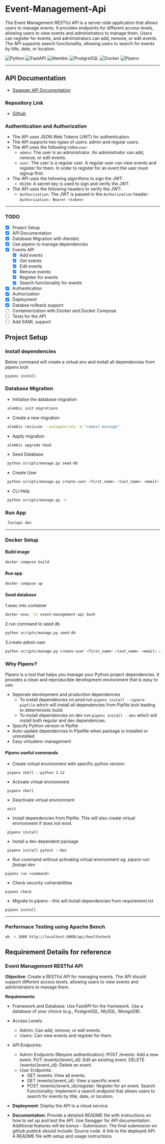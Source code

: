 # Event-Management-Api

The Event Management RESTful API is a server-side application that allows users to manage events. It provides endpoints for different access levels, allowing users to view events and administrators to manage them. Users can register for events, and administrators can add, remove, or edit events. The API supports search functionality, allowing users to search for events by title, date, or location.

![Python](https://img.shields.io/badge/Python-3670A0?style=for-the-badge&logo=python&logoColor=ffdd54&label=3.12) ![FastAPI](https://img.shields.io/badge/FastAPI-005571?style=for-the-badge&logo=fastapi&logoColor=white) ![Alembic](https://img.shields.io/badge/Alembic-091132?style=for-the-badge&logo=alembic&logoColor=white) ![PostgreSQL](https://img.shields.io/badge/PostgreSQL-316192?style=for-the-badge&logo=postgresql&logoColor=white) ![Docker](https://img.shields.io/badge/Docker-2CA5E0?style=for-the-badge&logo=docker&logoColor=white) ![Pipenv](https://img.shields.io/badge/Pipenv-557C9B?style=for-the-badge&logo=pipenv&logoColor=white)

---

## API Documentation

* [Swagger API Documentation](https://event-management-api-o6iz.onrender.com/docs)

### Repository Link

* [Github](https://github.com/nileshverma054/event-management-api)

### Authentication and Authorization

* The API uses JSON Web Tokens (JWT) for authentication.
* The API supports two types of users: admin and regular users.
* The API uses the following roles:`user`
  * `admin`: The user is an administrator. An administrator can add, remove, or edit events.
  * `user`: The user is a regular user. A regular user can view events and register for them. In order to register for an event the user must signup first.
* The API uses the following algorithms to sign the JWT:
  * `HS256`: A secret key is used to sign and verify the JWT.
* The API uses the following headers to verify the JWT:
  * `Authorization`: The JWT is passed in the `Authorization` header: `Authorization: Bearer <token>`

---

### TODO

* [x] Project Setup
* [x] API Documentation
* [x] Database Migration with Alembic
* [x] Use pipenv to manage dependencies
* [x] Events API
  * [x] Add events
  * [x] Get events
  * [x] Edit events
  * [x] Remove events
  * [x] Register for events
  * [x] Search functionality for events
* [x] Authentication
* [x] Authorization
* [x] Deployment
* [x] Databse rollback support
* [ ] Containerization with Docker and Docker Compose
* [ ] Tests for the API
* [ ] Add SAML support

## Project Setup

### Install dependencies

Below command will create a virtual env and install all dependencies from pipenv.lock

```shell
pipenv install
```

### Database Migration

* Initialise the database migration

```bash
 alembic init migrations
```

* Create a new migration

```bash
 alembic revision --autogenerate -m "commit message"
```

* Apply migration

```bash
 alembic upgrade head
```

* Seed Database

```bash
 python scripts/manage.py seed-db
```

* Create User

```bash
 python scripts/manage.py create-user <first_name> <last_name> <email> <role>
```

* CLI Help

```bash
 python scripts/manage.py -h
```

### Run App

```bash
 fastapi dev
```

---

### Docker Setup

#### Build image

```bash
docker compose build
```

#### Run app

```bash
docker compose up
```

#### Seed database

1.exec into container

```bash
docker exec -it event-management-api bash
```

2.run command to seed db

```bash
python scripts/manage.py seed-db
```

3.create admin user

```bash
python scripts/manage.py create-user <first_name> <last_name> <email> admin
```

### Why Pipenv?

Pipenv is a tool that helps you manage your Python project dependencies. It provides a clean and reproducible development environment that is easy to use.

* Seperate development and production dependencies
  * To install dependencies on prod run `pipenv install --ignore-pipfile` which will install all dependencies from Pipfile.lock leading to deterministic build.
  * To install dependencies on dev run `pipenv install --dev` which will install both regular and dev dependencies.
* Specify Python version in Pipfile
* Auto-update dependencies in Pipefile when package is installed or uninstalled
* Easy virtualenv management

#### Pipenv useful commands

* Create virtual environment with specific python version

```shell
 pipenv shell --python 3.12
```

* Activate virtual environment

```shell
 pipenv shell
```

* Deactivate virtual environment

```shell
 exit
```

* Install dependencies from Pipfile. This will also create virtual environment if does not exist.

```shell
 pipenv install
```

* Install a dev dependent package

```shell
 pipenv install pytest --dev
```

* Run command without activating virtual environment
*eg. pipenv run fastapi dev*

```shell
pipenv run <command> 
```

* Check security vulnerabilities

```shell
pipenv check
```

* Migrate to pipenv - this will install dependencies from requirement.txt

```shell
pipenv install
```

---

### Performace Testing using Apache Bench

```bash
ab -n 1000 http://localhost:8000/api/healthcheck
```

## Requirement Details for reference

### Event Management RESTful API

**Objective**: Create a RESTful API for managing events.
The API should support different access levels, allowing users to view events and administrators to manage them.

**Requirements**:

* Framework and Database: Use FastAPI for the framework. Use a database of your choice (e.g., PostgreSQL, MySQL, MongoDB).

* Access Levels:
  * Admin: Can add, remove, or edit events.
  * Users: Can view events and register for them.
* API Endpoints:
  * Admin Endpoints (Require authentication):
        POST /events: Add a new event.
        PUT /events/{event_id}: Edit an existing event.
        DELETE /events/{event_id}: Delete an event.
  * User Endpoints:
    * GET /events: View all events.
    * GET /events/{event_id}: View a specific event.
    * POST /events/{event_id}/register: Register for an event.
            Search Functionality: Implement a search endpoint that allows users to search for events by title, date, or location.

* **Deployment**: Deploy the API to a cloud service.
* **Documentation**: Provide a detailed README file with instructions on how to set up and test the API. Use Swagger for API documentation. Additional features will be bonus - Submission: The final submission on github publick should include: Source code. A link to the deployed API. A README file with setup and usage instructions.
